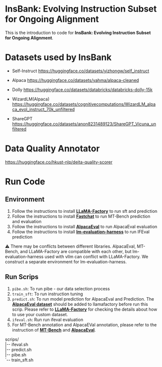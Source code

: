 # InsBank: Evolving Instruction Subset for Ongoing Alignment

This is the introduction to code for **InsBank: Evolving Instruction Subset for Ongoing Alignment**.

# Datasets used by InsBank

- Self-Instruct https://huggingface.co/datasets/yizhongw/self_instruct

- Alpaca https://huggingface.co/datasets/yahma/alpaca-cleaned

- Dolly https://huggingface.co/datasets/databricks/databricks-dolly-15k

- WizardLM(Alpaca) https://huggingface.co/datasets/cognitivecomputations/WizardLM_alpaca_evol_instruct_70k_unfiltered

- ShareGPT https://huggingface.co/datasets/anon8231489123/ShareGPT_Vicuna_unfiltered

# Data Quality Annotator

https://huggingface.co/hkust-nlp/deita-quality-scorer

# Run Code

## Environment

1. Follow the instructions to install [**LLaMA-Factory**](https://github.com/hiyouga/LLaMA-Factory/tree/main) to run sft and prediction
2. Follow the instructions to install [**Fastchat**](https://github.com/lm-sys/FastChat/tree/main)  to run MT-Bench prediction and evaluation
3. Follow the instructions to install [**AlpacaEval**](https://github.com/tatsu-lab/alpaca_eval)  to run AlpacaEval evaluation
4. Follow the instructions to install [**lm-evaluation-harness**](https://github.com/EleutherAI/lm-evaluation-harness) to run IFEval prediction

⚠️ There may be conflicts between different libraries. AlpacaEval, MT-Bench, and LLaMA-Factory are compatible with each other, but lm-evaluation-harness used with vllm can conflict with LLaMA-Factory. We construct a separate environment for lm-evaluation-harness.

## Run Scrips

1. `pibe.sh`: To run pibe - our data selection process
2. `train_sft`: To run instruction tuning
3. `predict.sh`: To run model prediction for AlpacaEval and Prediction. The [**AlpacaEval dataset**](https://huggingface.co/datasets/tatsu-lab/alpaca_eval/blob/main/alpaca_eval.json) should be added to llamafactory before run this scrip. Please refer to [**LLaMA-Factory**](https://github.com/hiyouga/LLaMA-Factory/tree/main) for checking the details about how to use your custom dataset.
4. `ifeval.sh`: Run run ifeval evaluation
5. For MT-Bench annotation and AlpacaEVal annotation, please refer to the instruction of [**MT-Bench**](https://github.com/lm-sys/FastChat/tree/main/fastchat/llm_judge) and [**AlpacaEval**](https://github.com/tatsu-lab/alpaca_eval).

scrips/ \
|-- ifeval.sh \
|-- predict.sh \
|-- pibe.sh \
`-- train_sft.sh